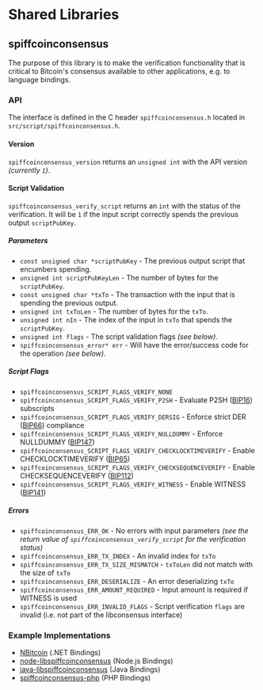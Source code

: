 Shared Libraries
================

## spiffcoinconsensus

The purpose of this library is to make the verification functionality that is critical to Bitcoin's consensus available to other applications, e.g. to language bindings.

### API

The interface is defined in the C header `spiffcoinconsensus.h` located in `src/script/spiffcoinconsensus.h`.

#### Version

`spiffcoinconsensus_version` returns an `unsigned int` with the API version *(currently `1`)*.

#### Script Validation

`spiffcoinconsensus_verify_script` returns an `int` with the status of the verification. It will be `1` if the input script correctly spends the previous output `scriptPubKey`.

##### Parameters
- `const unsigned char *scriptPubKey` - The previous output script that encumbers spending.
- `unsigned int scriptPubKeyLen` - The number of bytes for the `scriptPubKey`.
- `const unsigned char *txTo` - The transaction with the input that is spending the previous output.
- `unsigned int txToLen` - The number of bytes for the `txTo`.
- `unsigned int nIn` - The index of the input in `txTo` that spends the `scriptPubKey`.
- `unsigned int flags` - The script validation flags *(see below)*.
- `spiffcoinconsensus_error* err` - Will have the error/success code for the operation *(see below)*.

##### Script Flags
- `spiffcoinconsensus_SCRIPT_FLAGS_VERIFY_NONE`
- `spiffcoinconsensus_SCRIPT_FLAGS_VERIFY_P2SH` - Evaluate P2SH ([BIP16](https://github.com/spiffcoin/bips/blob/master/bip-0016.mediawiki)) subscripts
- `spiffcoinconsensus_SCRIPT_FLAGS_VERIFY_DERSIG` - Enforce strict DER ([BIP66](https://github.com/spiffcoin/bips/blob/master/bip-0066.mediawiki)) compliance
- `spiffcoinconsensus_SCRIPT_FLAGS_VERIFY_NULLDUMMY` - Enforce NULLDUMMY ([BIP147](https://github.com/spiffcoin/bips/blob/master/bip-0147.mediawiki))
- `spiffcoinconsensus_SCRIPT_FLAGS_VERIFY_CHECKLOCKTIMEVERIFY` - Enable CHECKLOCKTIMEVERIFY ([BIP65](https://github.com/spiffcoin/bips/blob/master/bip-0065.mediawiki))
- `spiffcoinconsensus_SCRIPT_FLAGS_VERIFY_CHECKSEQUENCEVERIFY` - Enable CHECKSEQUENCEVERIFY ([BIP112](https://github.com/spiffcoin/bips/blob/master/bip-0112.mediawiki))
- `spiffcoinconsensus_SCRIPT_FLAGS_VERIFY_WITNESS` - Enable WITNESS ([BIP141](https://github.com/spiffcoin/bips/blob/master/bip-0141.mediawiki))

##### Errors
- `spiffcoinconsensus_ERR_OK` - No errors with input parameters *(see the return value of `spiffcoinconsensus_verify_script` for the verification status)*
- `spiffcoinconsensus_ERR_TX_INDEX` - An invalid index for `txTo`
- `spiffcoinconsensus_ERR_TX_SIZE_MISMATCH` - `txToLen` did not match with the size of `txTo`
- `spiffcoinconsensus_ERR_DESERIALIZE` - An error deserializing `txTo`
- `spiffcoinconsensus_ERR_AMOUNT_REQUIRED` - Input amount is required if WITNESS is used
- `spiffcoinconsensus_ERR_INVALID_FLAGS` - Script verification `flags` are invalid (i.e. not part of the libconsensus interface)

### Example Implementations
- [NBitcoin](https://github.com/MetacoSA/NBitcoin/blob/5e1055cd7c4186dee4227c344af8892aea54faec/NBitcoin/Script.cs#L979-#L1031) (.NET Bindings)
- [node-libspiffcoinconsensus](https://github.com/bitpay/node-libspiffcoinconsensus) (Node.js Bindings)
- [java-libspiffcoinconsensus](https://github.com/dexX7/java-libspiffcoinconsensus) (Java Bindings)
- [spiffcoinconsensus-php](https://github.com/Bit-Wasp/spiffcoinconsensus-php) (PHP Bindings)
